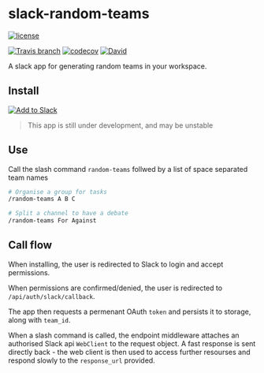 # slack-random-teams
[![license](https://img.shields.io/github/license/tommilligan/slack-random-teams.svg)]()

[![Travis branch](https://img.shields.io/travis/tommilligan/slack-random-teams/master.svg)](https://travis-ci.org/tommilligan/slack-random-teams)
[![codecov](https://codecov.io/gh/tommilligan/slack-random-teams/branch/master/graph/badge.svg)](https://codecov.io/gh/tommilligan/slack-random-teams)
[![David](https://img.shields.io/david/tommilligan/slack-random-teams.svg)](https://david-dm.org/tommilligan/slack-random-teams)

A slack app for generating random teams in your workspace.


## Install

[![Add to Slack](https://platform.slack-edge.com/img/add_to_slack.png)](https://slack.com/oauth/authorize?client_id=316826906230.315357059952&scope=commands,channels:read,groups:read,users:read,team:read)

> This app is still under development, and may be unstable


## Use

Call the slash command `random-teams` follwed by a list of space separated team names

```bash
# Organise a group for tasks
/random-teams A B C

# Split a channel to have a debate
/random-teams For Against
```

## Call flow

When installing, the user is redirected to Slack to login and accept permissions.

When permissions are confirmed/denied, the user is redirected to `/api/auth/slack/callback`.

The app then requests a permenant OAuth `token` and persists it to storage, along with `team_id`.

When a slash command is called, the endpoint middleware attaches an authorised Slack api `WebClient` to the request object. A fast response is sent directly back - the web client is then used to access further resourses and respond slowly to the `response_url` provided.
